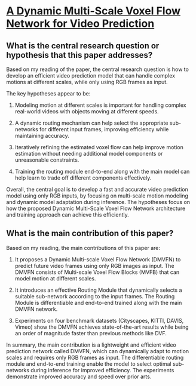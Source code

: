 # [A Dynamic Multi-Scale Voxel Flow Network for Video Prediction](https://arxiv.org/abs/2303.09875)

## What is the central research question or hypothesis that this paper addresses?

 Based on my reading of the paper, the central research question is how to develop an efficient video prediction model that can handle complex motions at different scales, while only using RGB frames as input. 

The key hypotheses appear to be:

1) Modeling motion at different scales is important for handling complex real-world videos with objects moving at different speeds. 

2) A dynamic routing mechanism can help select the appropriate sub-networks for different input frames, improving efficiency while maintaining accuracy.

3) Iteratively refining the estimated voxel flow can help improve motion estimation without needing additional model components or unreasonable constraints.

4) Training the routing module end-to-end along with the main model can help learn to trade off different components effectively.

Overall, the central goal is to develop a fast and accurate video prediction model using only RGB inputs, by focusing on multi-scale motion modeling and dynamic model adaptation during inference. The hypotheses focus on how the proposed Dynamic Multi-Scale Voxel Flow Network architecture and training approach can achieve this efficiently.


## What is the main contribution of this paper?

 Based on my reading, the main contributions of this paper are:

1. It proposes a Dynamic Multi-scale Voxel Flow Network (DMVFN) to predict future video frames using only RGB images as input. The DMVFN consists of Multi-scale Voxel Flow Blocks (MVFB) that can model motion at different scales. 

2. It introduces an effective Routing Module that dynamically selects a suitable sub-network according to the input frames. The Routing Module is differentiable and end-to-end trained along with the main DMVFN network.

3. Experiments on four benchmark datasets (Cityscapes, KITTI, DAVIS, Vimeo) show the DMVFN achieves state-of-the-art results while being an order of magnitude faster than previous methods like DVF.

In summary, the main contribution is a lightweight and efficient video prediction network called DMVFN, which can dynamically adapt to motion scales and requires only RGB frames as input. The differentiable routing module and end-to-end training enable the model to select optimal sub-networks during inference for improved efficiency. The experiments demonstrate improved accuracy and speed over prior arts.
